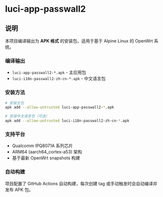 # luci-app-passwall2

## 说明

本项目编译输出为 **APK 格式** 的安装包，适用于基于 Alpine Linux 的 OpenWrt 系统。

### 编译输出

- `luci-app-passwall2-*.apk` - 主应用包
- `luci-i18n-passwall2-zh-cn-*.apk` - 中文语言包

### 安装方法

```bash
# 安装主包
apk add --allow-untrusted luci-app-passwall2-*.apk

# 安装中文语言包（可选）
apk add --allow-untrusted luci-i18n-passwall2-zh-cn-*.apk
```

### 支持平台

- Qualcomm IPQ8071A 系列芯片
- ARM64 (aarch64_cortex-a53) 架构
- 基于最新 OpenWrt snapshots 构建

### 自动构建

项目配置了 GitHub Actions 自动构建，每次创建 tag 或手动触发时会自动编译并发布 APK 包。
